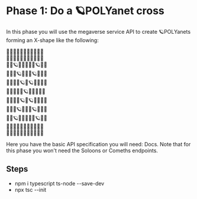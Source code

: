 # Phase 1: Do a 🪐POLYanet cross

In this phase you will use the megaverse service API to create 🪐POLYanets forming an X-shape like the following:

🌌🌌🌌🌌🌌🌌🌌🌌🌌🌌🌌  
🌌🌌🌌🌌🌌🌌🌌🌌🌌🌌🌌  
🌌🌌🪐🌌🌌🌌🌌🌌🪐🌌🌌  
🌌🌌🌌🪐🌌🌌🌌🪐🌌🌌🌌  
🌌🌌🌌🌌🪐🌌🪐🌌🌌🌌🌌  
🌌🌌🌌🌌🌌🪐🌌🌌🌌🌌🌌  
🌌🌌🌌🌌🪐🌌🪐🌌🌌🌌🌌  
🌌🌌🌌🪐🌌🌌🌌🪐🌌🌌🌌  
🌌🌌🪐🌌🌌🌌🌌🌌🪐🌌🌌  
🌌🌌🌌🌌🌌🌌🌌🌌🌌🌌🌌  
🌌🌌🌌🌌🌌🌌🌌🌌🌌🌌🌌

Here you have the basic API specification you will need: Docs. Note that for this phase you won't need the Soloons or Comeths endpoints.

## Steps

- npm i typescript ts-node --save-dev
- npx tsc --init

